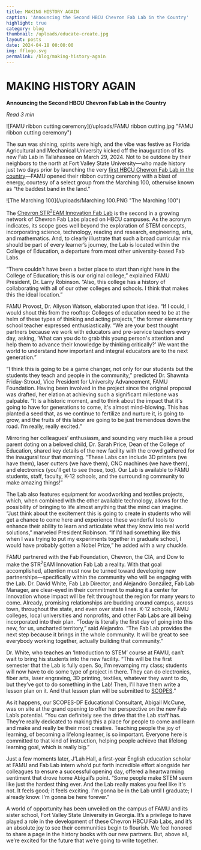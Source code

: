 ```yaml
---
title: MAKING HISTORY AGAIN
caption: 'Announcing the Second HBCU Chevron Fab Lab in the Country'
highlight: true
category: blog
thumbnail: /uploads/educate-create.jpg
layout: posts
date: 2024-04-18 00:00:00
img: fflogo.svg
permalink: /blog/making-history-again
---
```


# MAKING HISTORY AGAIN

**Announcing the Second HBCU Chevron Fab Lab in the Country**

*Read 3 min*

![FAMU ribbon cutting ceremony](/uploads/FAMU ribbon cutting.jpg "FAMU ribbon cutting ceremony")

The sun was shining, spirits were high, and the vibe was festive as Florida Agricultural and Mechanical University kicked off the inauguration of its new Fab Lab in Tallahassee on March 29, 2024. Not to be outdone by their neighbors to the north at Fort Valley State University—who made history just two days prior by launching the very [first HBCU Chevron Fab Lab in the country](https://fabfoundation.org/blog/history-in-the-making)—FAMU opened their ribbon cutting ceremony with a blast of energy, courtesy of a select group from the Marching 100, otherwise known as "the baddest band in the land."

 ![The Marching 100](/uploads/Marching 100.PNG "The Marching 100")

The [Chevron STR<sup>2</sup>EAM Innovation Fab Lab](https://coe.famu.edu/departments-and-centers/fablab/index.php) is the second in a growing network of Chevron Fab Labs placed on HBCU campuses. As the acronym indicates, its scope goes well beyond the exploration of STEM concepts, incorporating science, technology, reading and research, engineering, arts, and mathematics. And, to clearly illustrate that such a broad curricular mix should be part of every learner’s journey, the Lab is located within the College of Education, a departure from most other university-based Fab Labs.

“There couldn't have been a better place to start than right here in the College of Education; this is our original college,” explained FAMU President, Dr. Larry Robinson. “Also, this college has a history of collaborating with all of our other colleges and schools. I think that makes this the ideal location.”

FAMU Provost, Dr. Allyson Watson, elaborated upon that idea. “If I could, I would shout this from the rooftop: Colleges of education need to be at the helm of these types of thinking and acting projects,” the former elementary school teacher expressed enthusiastically. “We are your best thought partners because we work with educators and pre-service teachers every day, asking, ‘What can you do to grab this young person's attention and help them to advance their knowledge by thinking critically?’ We want the world to understand how important and integral educators are to the next generation.”


“I think this is going to be a game changer, not only for our students but the students they teach and people in the community,” predicted Dr. Shawnta Friday-Stroud, Vice President for University Advancement, FAMU Foundation. Having been involved in the project since the original proposal was drafted, her elation at achieving such a significant milestone was palpable. “It is a historic moment, and to think about the impact that it's going to have for generations to come, it's almost mind-blowing. This has planted a seed that, as we continue to fertilize and nurture it, is going to grow, and the fruits of this labor are going to be just tremendous down the road. I’m really, really excited.”

Mirroring her colleagues’ enthusiasm, and sounding very much like a proud parent doting on a beloved child, Dr. Sarah Price, Dean of the College of Education, shared key details of the new facility with the crowd gathered for the inaugural tour that morning. “These Labs can include 3D printers (we have them), laser cutters (we have them), CNC machines (we have them), and electronics (you'll get to see those, too). Our Lab is available to FAMU students, staff, faculty, K-12 schools, and the surrounding community to make amazing things!” 


The Lab also features equipment for woodworking and textiles projects, which, when combined with the other available technology, allows for the possibility of bringing to life almost anything that the mind can imagine. “Just think about the excitement this is going to create in students who will get a chance to come here and experience these wonderful tools to enhance their ability to learn and articulate what they know into real world solutions,” marveled President Robinson. “If I’d had something like this when I was trying to put my experiments together in graduate school, I would have probably gotten a Nobel Prize,” he added with a wry chuckle.

FAMU partnered with the Fab Foundation, Chevron, the CIA, and Dow to make the STR<sup>2</sup>EAM Innovation Fab Lab a reality. With that goal accomplished, attention must now be turned toward developing new partnerships—specifically within the community who will be engaging with the Lab. Dr. David White, Fab Lab Director, and Alejandro González, Fab Lab Manager, are clear-eyed in their commitment to making it a center for innovation whose impact will be felt throughout the region for many years to come. Already, promising relationships are budding around campus, across town, throughout the state, and even over state lines. K-12 schools, FAMU colleges, local universities and nonprofits, and other Fab Labs are all being incorporated into their plan. “Today is literally the first day of going into this new, for us, uncharted territory,” said Alejandro. “The Fab Lab provides the next step because it brings in the whole community. It will be great to see everybody working together, actually building that community.”

Dr. White, who teaches an ‘Introduction to STEM’ course at FAMU, can’t wait to bring his students into the new facility. “This will be the first semester that the Lab is fully open. So, I'm revamping my class; students will now have to do some type of project in there. They can do electronics, fiber arts, laser engraving, 3D printing, textiles, whatever they want to do, but they’ve got to do something in the Lab! Then, I’ll have them write a lesson plan on it. And that lesson plan will be submitted to [SCOPES](https://scopesdf.org/).”


As it happens, our SCOPES-DF Educational Consultant, Abigail McCune, was on site at the grand opening to offer her perspective on the new Fab Lab’s potential. “You can definitely see the drive that the Lab staff has. They’re really dedicated to making this a place for people to come and learn and make and really be their most creative. Teaching people the joy of learning, of becoming a lifelong learner, is so important. Everyone here is committed to that kind of instruction, helping people achieve that lifelong learning goal, which is really big.”


Just a few moments later, J’Lah Hall, a first-year English education scholar at FAMU and Fab Lab intern who’d put forth incredible effort alongside her colleagues to ensure a successful opening day, offered a heartwarming sentiment that drove home Abigail’s point. “Some people make STEM seem like just the hardest thing ever. And the Lab really makes you feel like it's not. It feels good; it feels exciting. I'm gonna be in the Lab until I graduate; I already know. I'm gonna be here forever.”


A world of opportunity has been unveiled on the campus of FAMU and its sister school, Fort Valley State University in Georgia. It’s a privilege to have played a role in the development of these Chevron HBCU Fab Labs, and it’s an absolute joy to see their communities begin to flourish. We feel honored to share a page in the history books with our new partners. But, above all, we’re excited for the future that we’re going to write together.
